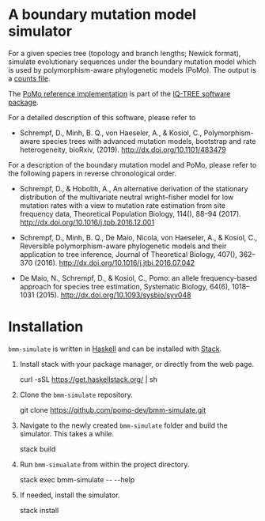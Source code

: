 # A boundary mutation model simulator

For a given species tree (topology and branch lengths; Newick format), simulate
evolutionary sequences under the boundary mutation model which is used by
polymorphism-aware phylogenetic models (PoMo). The output is a [counts
file](http://www.iqtree.org/doc/Polymorphism-Aware-Models#counts-files).

The [PoMo reference
implementation](http://www.iqtree.org/doc/Polymorphism-Aware-Models) is part of
the [IQ-TREE software package](http://www.iqtree.org/).

For a detailed description of this software, please refer to

- Schrempf, D., Minh, B. Q., von Haeseler, A., & Kosiol, C., Polymorphism-aware
  species trees with advanced mutation models, bootstrap and rate heterogeneity,
  bioRxiv, (2019). http://dx.doi.org/10.1101/483479

For a description of the boundary mutation model and PoMo, please refer to the
following papers in reverse chronological order.

- Schrempf, D., & Hobolth, A., An alternative derivation of the stationary
  distribution of the multivariate neutral wright–fisher model for low mutation
  rates with a view to mutation rate estimation from site frequency data,
  Theoretical Population Biology, 114(), 88–94 (2017).
  http://dx.doi.org/10.1016/j.tpb.2016.12.001

- Schrempf, D., Minh, B. Q., De Maio, Nicola, von Haeseler, A., & Kosiol, C.,
  Reversible polymorphism-aware phylogenetic models and their application to
  tree inference, Journal of Theoretical Biology, 407(), 362–370 (2016).
  http://dx.doi.org/10.1016/j.jtbi.2016.07.042

- De Maio, N., Schrempf, D., & Kosiol, C., Pomo: an allele frequency-based
  approach for species tree estimation, Systematic Biology, 64(6), 1018–1031
  (2015). http://dx.doi.org/10.1093/sysbio/syv048

# Installation
`bmm-simulate` is written in [Haskell](https://www.haskell.org/) and can be
installed with [Stack](https://docs.haskellstack.org/en/stable/README/).

1. Install stack with your package manager, or directly from the web page.

    curl -sSL https://get.haskellstack.org/ | sh

2. Clone the `bmm-simulate` repository.

    git clone https://github.com/pomo-dev/bmm-simulate.git
    
3. Navigate to the newly created `bmm-simulate` folder and build the simulator.
   This takes a while.

    stack build

4. Run `bmm-simualate` from within the project directory.

    stack exec bmm-simulate -- --help

5. If needed, install the simulator.

    stack install
